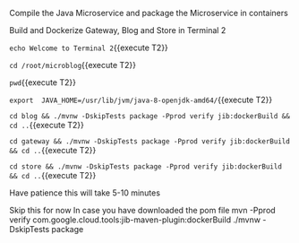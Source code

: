Compile the Java Microservice and package the Microservice in containers

Build and Dockerize Gateway, Blog and Store  in Terminal 2

`echo Welcome to Terminal 2`{{execute T2}}

`cd /root/microblog`{{execute T2}}

`pwd`{{execute T2}}

`export  JAVA_HOME=/usr/lib/jvm/java-8-openjdk-amd64/`{{execute T2}}



`cd blog && ./mvnw -DskipTests package -Pprod verify jib:dockerBuild && cd ..`{{execute T2}}

`cd gateway && ./mvnw -DskipTests package -Pprod verify jib:dockerBuild && cd ..`{{execute T2}}

`cd store && ./mvnw -DskipTests package -Pprod verify jib:dockerBuild && cd ..`{{execute T2}}

Have patience this will take 5-10 minutes


Skip this for now
In case you have downloaded the pom file
mvn -Pprod verify com.google.cloud.tools:jib-maven-plugin:dockerBuild
./mvnw -DskipTests package